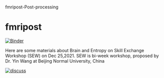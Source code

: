 # 
fmripost-Post-processing

# fmripost

[![Binder](https://mybinder.org/badge_logo.svg)](https://mybinder.org/v2/git/https%3A%2F%2Fgithub.com%2Fdonghui1119%2Ffmripost/main)


Here are some materials about Brain and Entropy on Skill Exchange Workshop (SEW) on Dec 25,2021. SEW is bi-week workshop, proposed by Dr. Yin Wang at Beijing Normal University, China


<td><a href="https://github.com/donghui1119/fmripost/discussions"><img alt="discuss" src="https://camo.githubusercontent.com/e406a82ccda7bcf2a0fcef447975af40b3eeaa28255fd2a5dac02c3f0def5e86/68747470733a2f2f696d672e736869656c64732e696f2f62616467652f4769744875622d44697363757373696f6e732d677265656e3f6c6f676f3d676974687562" data-canonical-src="https://img.shields.io/badge/GitHub-Discussions-green?logo=github" style="max-width: 100%;"></a></td>
